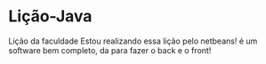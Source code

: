 # Lição-Java
Lição da faculdade
Estou realizando essa lição pelo netbeans! 
é um software bem completo, da para fazer o back e o front!
